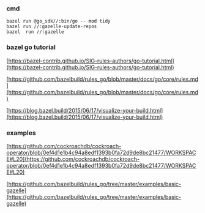 ### cmd

```shell
bazel run @go_sdk//:bin/go -- mod tidy
bazel run //:gazelle-update-repos
bazel  run //:gazelle
```


### bazel go tutorial
[https://bazel-contrib.github.io/SIG-rules-authors/go-tutorial.html](https://bazel-contrib.github.io/SIG-rules-authors/go-tutorial.html)

[https://github.com/bazelbuild/rules_go/blob/master/docs/go/core/rules.md](https://github.com/bazelbuild/rules_go/blob/master/docs/go/core/rules.md)

[https://blog.bazel.build/2015/06/17/visualize-your-build.html](https://blog.bazel.build/2015/06/17/visualize-your-build.html)

### examples

[https://github.com/cockroachdb/cockroach-operator/blob/0ef4d1e1b4c94a8edf1393b0fa72d9de8bc21477/WORKSPACE#L20](https://github.com/cockroachdb/cockroach-operator/blob/0ef4d1e1b4c94a8edf1393b0fa72d9de8bc21477/WORKSPACE#L20)

[https://github.com/bazelbuild/rules_go/tree/master/examples/basic-gazelle](https://github.com/bazelbuild/rules_go/tree/master/examples/basic-gazelle)
